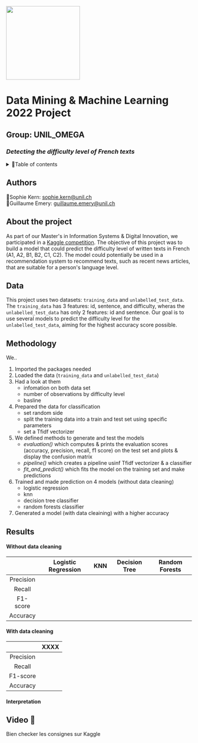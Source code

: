 <img src = 'https://upload.wikimedia.org/wikipedia/commons/thumb/7/77/Logo_HEC_Lausanne.png/640px-Logo_HEC_Lausanne.png' width="200">

# **Data Mining & Machine Learning 2022 Project**
## Group: UNIL_OMEGA 
### *Detecting the difficulty level of French texts* 

<!--TABLE OF CONTENTS --> 
<details>
  <summary>📂Table of contents</summary>
  <ol>
    </li>
    <li><a href="#authors">Authors</a></li>
    <li><a href="#about-the-project">About the project</a></li>
    <li><a href="#data">Data</a></li>
    <li><a href="#methodology">Methodology</a></li>
    <li><a href="#results">Results</a></li>
        <ul>
        <li><a href="#without-data-cleaning">Without data cleaning</a></li>
      </ul>
      <ul>
        <li><a href="#with-data-cleaning">With data cleaning</a></li>
      </ul>
        <ul>
        <li><a href="#interpretation">Interpretation</a></li>
      </ul>
    <li><a href="#video">Video</a></li>
  </ol>
</details>

## Authors
🐉Sophie Kern: sophie.kern@unil.ch  
🦖Guillaume Emery: guillaume.emery@unil.ch

## About the project
As part of our Master's in Information Systems & Digital Innovation, we participated in a [Kaggle competition](https://www.kaggle.com/competitions/detecting-french-texts-difficulty-level-2022). The objective of this project was to build a model that could predict the difficulty level of written texts in French (A1, A2, B1, B2, C1, C2). The model could potentially be used in a recommendation system to recommend texts, such as recent news articles, that are suitable for a person's language level.

## Data
This project uses two datasets: `training_data` and `unlabelled_test_data`. The `training_data` has 3 features: id, sentence, and difficulty, wheras the `unlabelled_test_data` has only 2 features: id and sentence. Our goal is to use several models to predict the difficulty level for the `unlabelled_test_data`, aiming for the highest accuracy score possible.

## Methodology
We..
1. Imported the packages needed
2. Loaded the data (`training_data` and `unlabelled_test_data`)
3. Had a look at them 
   - infomation on both data set
   - number of observations by difficulty level
   - basline
4. Prepared the data for classification 
   - set random side
   - split the training data into a train and test set using specific parameters 
   - set a Tfidf vectorizer
5. We defined methods to generate and test the models
   - *evaluation()* which computes & prints the evaluation scores (accuracy, precision, recall, f1 score) on the test set and plots & display the confusion matrix
   - *pipeline()* which creates a pipeline usinf Tfidf vectorizer & a classifier
   - *fit_and_predict()* which fits the model on the training set and make predictions
6. Trained and made prediction on 4 models (without data cleaning)
   - logistic regression
   - knn
   - decision tree classifier
   - random forests classifier 
10. Generated a model (with data cleaining) with a higher accuracy

## Results 

#### Without data cleaning
||Logistic Regression|KNN|Decision Tree|Random Forests|
| :---: | :---: | :---: | :---: | :---: | 
|Precision|||||
|Recall|||||
|F1-score|||||
|Accuracy |||||

#### With data cleaning
||XXXX|
| :---: |:---: |
|Precision||
|Recall||
|F1-score||
|Accuracy ||

#### Interpretation

## Video 🎥 



Bien checker les consignes sur Kaggle

